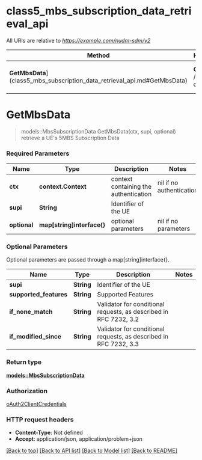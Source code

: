 # class5_mbs_subscription_data_retrieval_api

All URIs are relative to *https://example.com/nudm-sdm/v2*

Method | HTTP request | Description
------------- | ------------- | -------------
**GetMbsData**](class5_mbs_subscription_data_retrieval_api.md#GetMbsData) | **GET** /{supi}/5mbs-data | retrieve a UE's 5MBS Subscription Data


# **GetMbsData**
> models::MbsSubscriptionData GetMbsData(ctx, supi, optional)
retrieve a UE's 5MBS Subscription Data

### Required Parameters

Name | Type | Description  | Notes
------------- | ------------- | ------------- | -------------
 **ctx** | **context.Context** | context containing the authentication | nil if no authentication
  **supi** | **String**| Identifier of the UE | 
 **optional** | **map[string]interface{}** | optional parameters | nil if no parameters

### Optional Parameters
Optional parameters are passed through a map[string]interface{}.

Name | Type | Description  | Notes
------------- | ------------- | ------------- | -------------
 **supi** | **String**| Identifier of the UE | 
 **supported_features** | **String**| Supported Features | 
 **if_none_match** | **String**| Validator for conditional requests, as described in RFC 7232, 3.2 | 
 **if_modified_since** | **String**| Validator for conditional requests, as described in RFC 7232, 3.3 | 

### Return type

[**models::MbsSubscriptionData**](MbsSubscriptionData.md)

### Authorization

[oAuth2ClientCredentials](../README.md#oAuth2ClientCredentials)

### HTTP request headers

 - **Content-Type**: Not defined
 - **Accept**: application/json, application/problem+json

[[Back to top]](#) [[Back to API list]](../README.md#documentation-for-api-endpoints) [[Back to Model list]](../README.md#documentation-for-models) [[Back to README]](../README.md)

